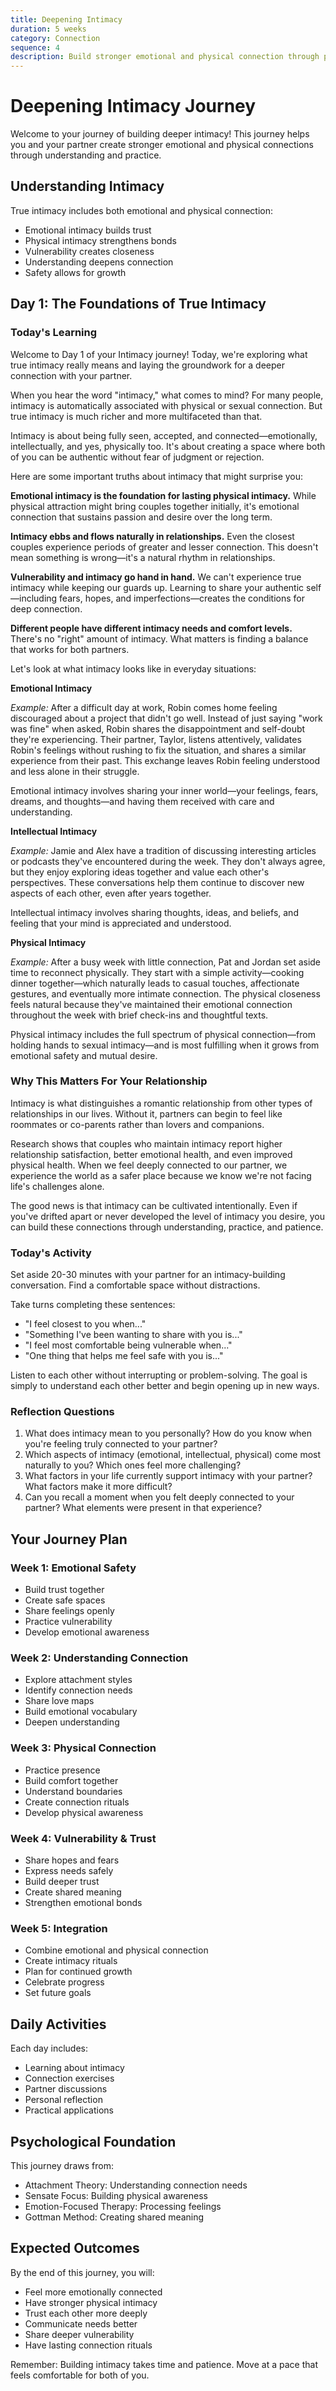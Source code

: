 ```yaml
---
title: Deepening Intimacy
duration: 5 weeks
category: Connection
sequence: 4
description: Build stronger emotional and physical connection through proven approaches
---
```


# Deepening Intimacy Journey

Welcome to your journey of building deeper intimacy! This journey helps you and your partner create stronger emotional and physical connections through understanding and practice.

## Understanding Intimacy

True intimacy includes both emotional and physical connection:
- Emotional intimacy builds trust
- Physical intimacy strengthens bonds
- Vulnerability creates closeness
- Understanding deepens connection
- Safety allows for growth

## Day 1: The Foundations of True Intimacy

### Today's Learning

Welcome to Day 1 of your Intimacy journey! Today, we're exploring what true intimacy really means and laying the groundwork for a deeper connection with your partner.

When you hear the word "intimacy," what comes to mind? For many people, intimacy is automatically associated with physical or sexual connection. But true intimacy is much richer and more multifaceted than that.

Intimacy is about being fully seen, accepted, and connected—emotionally, intellectually, and yes, physically too. It's about creating a space where both of you can be authentic without fear of judgment or rejection.

Here are some important truths about intimacy that might surprise you:

**Emotional intimacy is the foundation for lasting physical intimacy.** While physical attraction might bring couples together initially, it's emotional connection that sustains passion and desire over the long term.

**Intimacy ebbs and flows naturally in relationships.** Even the closest couples experience periods of greater and lesser connection. This doesn't mean something is wrong—it's a natural rhythm in relationships.

**Vulnerability and intimacy go hand in hand.** We can't experience true intimacy while keeping our guards up. Learning to share your authentic self—including fears, hopes, and imperfections—creates the conditions for deep connection.

**Different people have different intimacy needs and comfort levels.** There's no "right" amount of intimacy. What matters is finding a balance that works for both partners.

Let's look at what intimacy looks like in everyday situations:

**Emotional Intimacy**

*Example:* After a difficult day at work, Robin comes home feeling discouraged about a project that didn't go well. Instead of just saying "work was fine" when asked, Robin shares the disappointment and self-doubt they're experiencing. Their partner, Taylor, listens attentively, validates Robin's feelings without rushing to fix the situation, and shares a similar experience from their past. This exchange leaves Robin feeling understood and less alone in their struggle.

Emotional intimacy involves sharing your inner world—your feelings, fears, dreams, and thoughts—and having them received with care and understanding.

**Intellectual Intimacy**

*Example:* Jamie and Alex have a tradition of discussing interesting articles or podcasts they've encountered during the week. They don't always agree, but they enjoy exploring ideas together and value each other's perspectives. These conversations help them continue to discover new aspects of each other, even after years together.

Intellectual intimacy involves sharing thoughts, ideas, and beliefs, and feeling that your mind is appreciated and understood.

**Physical Intimacy**

*Example:* After a busy week with little connection, Pat and Jordan set aside time to reconnect physically. They start with a simple activity—cooking dinner together—which naturally leads to casual touches, affectionate gestures, and eventually more intimate connection. The physical closeness feels natural because they've maintained their emotional connection throughout the week with brief check-ins and thoughtful texts.

Physical intimacy includes the full spectrum of physical connection—from holding hands to sexual intimacy—and is most fulfilling when it grows from emotional safety and mutual desire.

### Why This Matters For Your Relationship

Intimacy is what distinguishes a romantic relationship from other types of relationships in our lives. Without it, partners can begin to feel like roommates or co-parents rather than lovers and companions.

Research shows that couples who maintain intimacy report higher relationship satisfaction, better emotional health, and even improved physical health. When we feel deeply connected to our partner, we experience the world as a safer place because we know we're not facing life's challenges alone.

The good news is that intimacy can be cultivated intentionally. Even if you've drifted apart or never developed the level of intimacy you desire, you can build these connections through understanding, practice, and patience.

### Today's Activity

Set aside 20-30 minutes with your partner for an intimacy-building conversation. Find a comfortable space without distractions.

Take turns completing these sentences:
- "I feel closest to you when..."
- "Something I've been wanting to share with you is..."
- "I feel most comfortable being vulnerable when..."
- "One thing that helps me feel safe with you is..."

Listen to each other without interrupting or problem-solving. The goal is simply to understand each other better and begin opening up in new ways.

### Reflection Questions

1. What does intimacy mean to you personally? How do you know when you're feeling truly connected to your partner?
2. Which aspects of intimacy (emotional, intellectual, physical) come most naturally to you? Which ones feel more challenging?
3. What factors in your life currently support intimacy with your partner? What factors make it more difficult?
4. Can you recall a moment when you felt deeply connected to your partner? What elements were present in that experience?

## Your Journey Plan

### Week 1: Emotional Safety
- Build trust together
- Create safe spaces
- Share feelings openly
- Practice vulnerability
- Develop emotional awareness

### Week 2: Understanding Connection
- Explore attachment styles
- Identify connection needs
- Share love maps
- Build emotional vocabulary
- Deepen understanding

### Week 3: Physical Connection
- Practice presence
- Build comfort together
- Understand boundaries
- Create connection rituals
- Develop physical awareness

### Week 4: Vulnerability & Trust
- Share hopes and fears
- Express needs safely
- Build deeper trust
- Create shared meaning
- Strengthen emotional bonds

### Week 5: Integration
- Combine emotional and physical connection
- Create intimacy rituals
- Plan for continued growth
- Celebrate progress
- Set future goals

## Daily Activities

Each day includes:
- Learning about intimacy
- Connection exercises
- Partner discussions
- Personal reflection
- Practical applications

## Psychological Foundation

This journey draws from:
- Attachment Theory: Understanding connection needs
- Sensate Focus: Building physical awareness
- Emotion-Focused Therapy: Processing feelings
- Gottman Method: Creating shared meaning

## Expected Outcomes

By the end of this journey, you will:
- Feel more emotionally connected
- Have stronger physical intimacy
- Trust each other more deeply
- Communicate needs better
- Share deeper vulnerability
- Have lasting connection rituals

Remember: Building intimacy takes time and patience. Move at a pace that feels comfortable for both of you. 